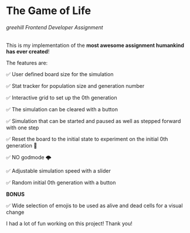 # The Game of Life 
###### greehill Frontend Developer Assignment

This is my implementation of the **most awesome assignment humankind has ever created**!

The features are:

✅ User defined board size for the simulation 

✅ Stat tracker for population size and generation number

✅ Interactive grid to set up the 0th generation

✅ The simulation can be cleared with a button

✅ Simulation that can be started and paused as well as stepped forward with one step

✅ Reset the board to the initial state to experiment on the initial 0th generation 🧪

✅ NO godmode 🌩

✅ Adjustable simulation speed with a slider

✅ Random initial 0th generation with a button

**BONUS**

✅  Wide selection of emojis to be used as alive and dead cells for a visual change

I had a lot of fun working on this project! Thank you!
